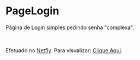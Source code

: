 # PageLogin
 Página de Login simples pedindo senha "complexa".

<br>


Efetuado no [Netfly](Uhttps://www.netlify.com/RL). Para visualizar: <a href="https://iroh-loginpage.netlify.app/" target="_blank">Clique Aqui</a>.
